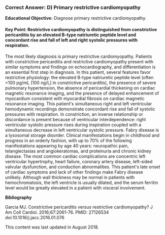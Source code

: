 
### Correct Answer: D) Primary restrictive cardiomyopathy 

**Educational Objective:** Diagnose primary restrictive cardiomyopathy.

#### **Key Point:** Restrictive cardiomyopathy is distinguished from constrictive pericarditis by an elevated B-type natriuretic peptide level and concordant rise and fall of left and right systolic pressures with respiration.

The most likely diagnosis is primary restrictive cardiomyopathy. Patients with constrictive pericarditis and restrictive cardiomyopathy present with similar symptoms and findings on echocardiography, and differentiation is an essential first step in diagnosis. In this patient, several features favor restrictive physiology: the elevated B-type natriuretic peptide level (often <100 pg/mL [100 ng/L] in constrictive pericarditis), the presence of severe pulmonary hypertension, the absence of pericardial thickening on cardiac magnetic resonance imaging, and the presence of delayed enhancement of myocardium consistent with myocardial fibrosis on cardiac magnetic resonance imaging. This patient's simultaneous right and left ventricular hemodynamic recordings demonstrate concordant rise and fall of systolic pressures with respiration. In constriction, an inverse relationship or discordance is present because of ventricular interdependence: right ventricular systolic pressure rises during inspiration coupled with a simultaneous decrease in left ventricular systolic pressure.
Fabry disease is a lysosomal storage disorder. Clinical manifestations begin in childhood and progress in an orderly fashion, with up to 70% of the following manifestations appearing by age 40 years: neuropathic pain, telangiectasias and angiokeratomas, and proteinuria and chronic kidney disease. The most common cardiac complications are concentric left ventricular hypertrophy, heart failure, coronary artery disease, left-sided valvular dysfunction, and conduction abnormalities. This patient's late onset of cardiac symptoms and lack of other findings make Fabry disease unlikely.
Although wall thickness may be normal in patients with hemochromatosis, the left ventricle is usually dilated, and the serum ferritin level would be greatly elevated in a patient with visceral involvement.

**Bibliography**

Garcia MJ. Constrictive pericarditis versus restrictive cardiomyopathy? J Am Coll Cardiol. 2016;67:2061-76. PMID: 27126534 doi:10.1016/j.jacc.2016.01.076

This content was last updated in August 2018.